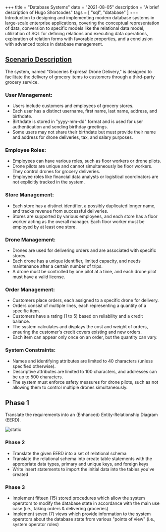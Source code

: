 +++
title = "Database Systems"
date = "2021-08-05"
description = "A brief description of Hugo Shortcodes"
tags = [
    "sql", "database"
]
+++
Introduction to designing and implementing modern database systems in large-scale enterprise applications, covering the conceptual representation of data, conversion to specific models like the relational data model, utilization of SQL for defining relations and executing data operations, exploration of relation forms with favorable properties, and a conclusion with advanced topics in database management.
<!--more-->

## [Scenario Description](https://github.com/le-que/database_sys)
The system, named "Groceries Express! Drone Delivery," is designed to facilitate the delivery of grocery items to customers through a third-party grocery service.

### User Management:

* Users include customers and employees of grocery stores.
* Each user has a distinct username, first name, last name, address, and birthdate.
* Birthdate is stored in "yyyy-mm-dd" format and is used for user authentication and sending birthday greetings.
* Some users may not share their birthdate but must provide their name and address for drone deliveries, tax, and salary purposes.

### Employee Roles:

* Employees can have various roles, such as floor workers or drone pilots.
* Drone pilots are unique and cannot simultaneously be floor workers. They control drones for grocery deliveries.
* Employee roles like financial data analysts or logistical coordinators are not explicitly tracked in the system.

### Store Management:

* Each store has a distinct identifier, a possibly duplicated longer name, and tracks revenue from successful deliveries.
* Stores are supported by various employees, and each store has a floor worker acting as the overall manager.
Each floor worker must be employed by at least one store.

### Drone Management:

* Drones are used for delivering orders and are associated with specific stores.
* Each drone has a unique identifier, limited capacity, and needs maintenance after a certain number of trips.
* A drone must be controlled by one pilot at a time, and each drone pilot must have a valid license.

### Order Management:

* Customers place orders, each assigned to a specific drone for delivery.
* Orders consist of multiple lines, each representing a quantity of a specific item.
* Customers have a rating (1 to 5) based on reliability and a credit balance.
* The system calculates and displays the cost and weight of orders, ensuring the customer's credit covers existing and new orders.
* Each item can appear only once on an order, but the quantity can vary.

### System Constraints:

* Names and identifying attributes are limited to 40 characters (unless specified otherwise).
* Descriptive attributes are limited to 100 characters, and addresses can be up to 500 characters.
* The system must enforce safety measures for drone pilots, such as not allowing them to control multiple drones simultaneously.

## Phase 1
Translate the requirements into an (Enhanced) Entity-Relationship Diagram (EERD).

![static](/img/post/EERD.jpg?width=100px)

### Phase 2
* Translate the given EERD into a set of relational schema
* Translate the relational schema into create table statements with the appropriate data types,
primary and unique keys, and foreign keys
* Write insert statements to import the initial data into the tables you've created

### Phase 3
* Implement fifteen (15) stored procedures which allow the system operators to modify the
database state in accordance with the main use case (i.e., taking orders & delivering groceries)
* Implement seven (7) views which provide information to the system operators about the
database state from various "points of view" (i.e., system operator roles)
